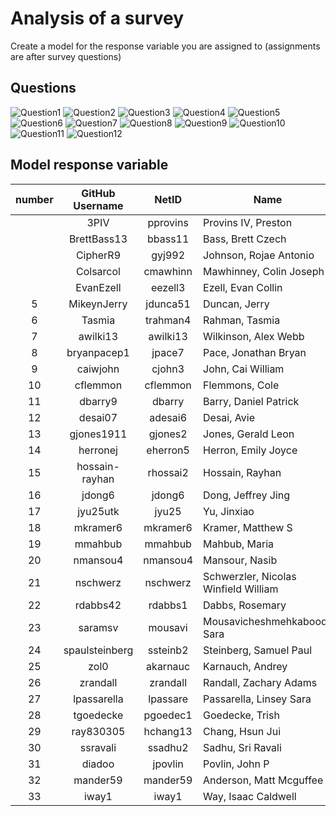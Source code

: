 Analysis of a survey
=====================



Create a model for the response variable you are assigned to (assignments are 
after survey questions)


## Questions

![Question1](https://github.com/fdac18/Miniproject3/blob/master/Q1.png)
![Question2](https://github.com/fdac18/Miniproject3/blob/master/Q2.png)
![Question3](https://github.com/fdac18/Miniproject3/blob/master/Q3.png)
![Question4](https://github.com/fdac18/Miniproject3/blob/master/Q4.png)
![Question5](https://github.com/fdac18/Miniproject3/blob/master/Q5.png)
![Question6](https://github.com/fdac18/Miniproject3/blob/master/Q6.png)
![Question7](https://github.com/fdac18/Miniproject3/blob/master/Q7.png)
![Question8](https://github.com/fdac18/Miniproject3/blob/master/Q8.png)
![Question9](https://github.com/fdac18/Miniproject3/blob/master/Q9.png)
![Question10](https://github.com/fdac18/Miniproject3/blob/master/Q10.png)
![Question11](https://github.com/fdac18/Miniproject3/blob/master/Q11.png)
![Question12](https://github.com/fdac18/Miniproject3/blob/master/Q12.png)


## Model response variable

| number  | GitHub Username | NetID | Name |
|:-:|:-:|:-:|---|
|  | 3PIV | pprovins | Provins IV, Preston |
|  | BrettBass13 | bbass11 | Bass, Brett Czech |
|  | CipherR9 | gyj992 | Johnson, Rojae Antonio |
|  | Colsarcol | cmawhinn | Mawhinney, Colin Joseph |
|  | EvanEzell | eezell3 | Ezell, Evan Collin |
| 5 | MikeynJerry | jdunca51 | Duncan, Jerry |
| 6 | Tasmia | trahman4 | Rahman, Tasmia |
| 7 | awilki13 | awilki13 | Wilkinson, Alex Webb |
| 8 | bryanpacep1 | jpace7 | Pace, Jonathan Bryan |
| 9 | caiwjohn | cjohn3 | John, Cai William |
| 10 | cflemmon | cflemmon | Flemmons, Cole |
| 11 | dbarry9 | dbarry | Barry, Daniel Patrick |
| 12 | desai07 | adesai6 | Desai, Avie |
| 13 | gjones1911 | gjones2 | Jones, Gerald Leon |
| 14 | herronej | eherron5 | Herron, Emily Joyce |
| 15 | hossain-rayhan | rhossai2 | Hossain, Rayhan |
| 16 | jdong6 | jdong6 | Dong, Jeffrey Jing |
| 17 | jyu25utk | jyu25 | Yu, Jinxiao |
| 18 | mkramer6 | mkramer6 | Kramer, Matthew S |
| 19 | mmahbub | mmahbub | Mahbub, Maria |
| 20 | nmansou4 | nmansou4 | Mansour, Nasib |
| 21 | nschwerz | nschwerz | Schwerzler, Nicolas Winfield William |
| 22 | rdabbs42 | rdabbs1 | Dabbs, Rosemary |
| 23 | saramsv | mousavi | Mousavicheshmehkaboodi, Sara |
| 24 | spaulsteinberg | ssteinb2 | Steinberg, Samuel Paul |
| 25 | zol0 | akarnauc | Karnauch, Andrey |
| 26 | zrandall | zrandall | Randall, Zachary Adams |
| 27 | lpassarella | lpassare | Passarella, Linsey Sara |
| 28 | tgoedecke | pgoedec1 | Goedecke, Trish |
| 29 | ray830305 | hchang13 | Chang, Hsun Jui |
| 30 | ssravali | ssadhu2 | Sadhu, Sri Ravali |
| 31 | diadoo | jpovlin | Povlin, John P |
| 32 | mander59 | mander59 | Anderson, Matt Mcguffee |
| 33 | iway1 | iway1 | Way, Isaac Caldwell |
